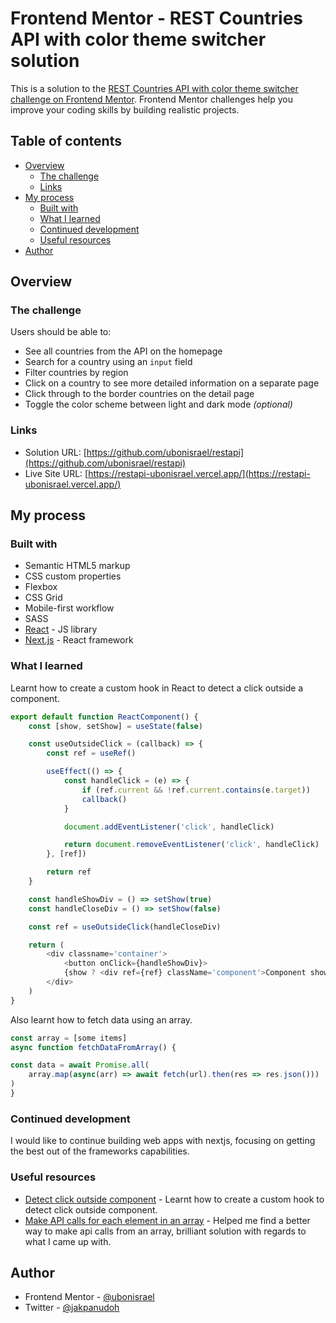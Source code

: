 # Frontend Mentor - REST Countries API with color theme switcher solution

This is a solution to the [REST Countries API with color theme switcher challenge on Frontend Mentor](https://www.frontendmentor.io/challenges/rest-countries-api-with-color-theme-switcher-5cacc469fec04111f7b848ca). Frontend Mentor challenges help you improve your coding skills by building realistic projects. 

## Table of contents

- [Overview](#overview)
  - [The challenge](#the-challenge)
  - [Links](#links)
- [My process](#my-process)
  - [Built with](#built-with)
  - [What I learned](#what-i-learned)
  - [Continued development](#continued-development)
  - [Useful resources](#useful-resources)
- [Author](#author)


## Overview

### The challenge

Users should be able to:

- See all countries from the API on the homepage
- Search for a country using an `input` field
- Filter countries by region
- Click on a country to see more detailed information on a separate page
- Click through to the border countries on the detail page
- Toggle the color scheme between light and dark mode *(optional)*

### Links

- Solution URL: [https://github.com/ubonisrael/restapi](https://github.com/ubonisrael/restapi)
- Live Site URL: [https://restapi-ubonisrael.vercel.app/](https://restapi-ubonisrael.vercel.app/)

## My process

### Built with

- Semantic HTML5 markup
- CSS custom properties
- Flexbox
- CSS Grid
- Mobile-first workflow
- SASS
- [React](https://reactjs.org/) - JS library
- [Next.js](https://nextjs.org/) - React framework


### What I learned

Learnt how to create a custom hook in React to detect a click outside a component.

```js
export default function ReactComponent() {
    const [show, setShow] = useState(false)

    const useOutsideClick = (callback) => {
        const ref = useRef()

        useEffect(() => {
            const handleClick = (e) => {
                if (ref.current && !ref.current.contains(e.target))
                callback()
            }

            document.addEventListener('click', handleClick)

            return document.removeEventListener('click', handleClick)
        }, [ref])

        return ref
    }

    const handleShowDiv = () => setShow(true)
    const handleCloseDiv = () => setShow(false)

    const ref = useOutsideClick(handleCloseDiv)

    return (
        <div classname='container'>
            <button onClick={handleShowDiv}>
            {show ? <div ref={ref} className='component'>Component showed</div> : null}
        </div>
    )
}
```

Also learnt how to fetch data using an array.

```js
const array = [some items]
async function fetchDataFromArray() {

const data = await Promise.all(
    array.map(async(arr) => await fetch(url).then(res => res.json()))
)
}
```

### Continued development

I would like to continue building web apps with nextjs, focusing on getting the best out of the frameworks capabilities.

### Useful resources

- [Detect click outside component](https://www.robinwieruch.de/react-hook-detect-click-outside-component/) - Learnt how to create a custom hook to detect click outside component.
- [Make API calls for each element in an array](https://stackoverflow.com/questions/66505445/how-to-make-api-calls-for-each-element-in-array) - Helped me find a better way to make api calls from an array, brilliant solution with regards to what I came up with.

## Author

- Frontend Mentor - [@ubonisrael](https://www.frontendmentor.io/profile/ubonisrael)
- Twitter - [@jakpanudoh](https://www.twitter.com/jakpanudoh)